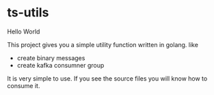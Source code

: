 # ts-utils

Hello World

This project gives you a simple utility function written in golang. like
  - create binary messages
  - create kafka consumner group

It is very simple to use. If you see the source files you will know how to consume it. 
